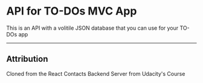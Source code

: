 # API for TO-DOs MVC App

This is an API with a volitile JSON database that you can use for your TO-DOs app

-----

## Attribution

Cloned from the React Contacts Backend Server from Udacity's Course